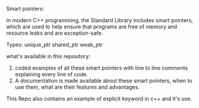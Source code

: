 Smart pointers:

In modern C++ programming, the Standard Library includes smart pointers, which are used to help ensure that programs are free of memory and resource leaks and are exception-safe.

Types:
unique_ptr
shared_ptr
weak_ptr

what's available in this repository:
1. coded examples of all these smart pointers with line to line comments
   explaining every line of code.
2. A documentation is made available about these smart pointers, when to 
   use them, what are their features and advantages.

This Repo also contains an example of explicit keyword in c++ and it's use.
